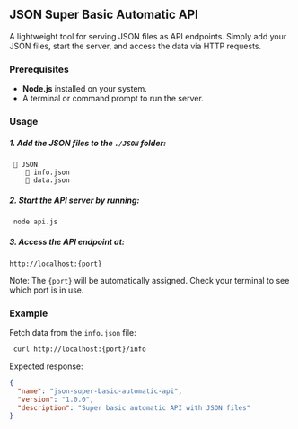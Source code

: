 ## JSON Super Basic Automatic API

A lightweight tool for serving JSON files as API endpoints. Simply add your JSON files, start the server, and access the data via HTTP requests.

### Prerequisites
- **Node.js** installed on your system.
- A terminal or command prompt to run the server.


### Usage

##### 1. Add the JSON files to the `./JSON` folder:

```
 📁 JSON
    📄 info.json
    📄 data.json
```

##### 2. Start the API server by running:

```bash
 node api.js
```
##### 3. Access the API endpoint at:
```
http://localhost:{port}
```
Note: The `{port}` will be automatically assigned. Check your terminal to see which port is in use.

### Example
Fetch data from the `info.json`  file:
```bash
 curl http://localhost:{port}/info
```
Expected response:
```json
{
  "name": "json-super-basic-automatic-api",
  "version": "1.0.0",
  "description": "Super basic automatic API with JSON files"
}
```